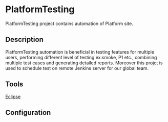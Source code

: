 # PlatformTesting

PlatformTesting project contains automation of Platform site. 

## Description
PlatformTesting automation is beneficial in testing features for multiple users, performing different level of testing ex:smoke, P1 etc., combining multiple test cases and generating detailed reports.
Moreover this projct is used to schedule test on remote Jenkins server for our global team.

## Tools
[Eclipse](https://www.eclipse.org/downloads/)

## Configuration
